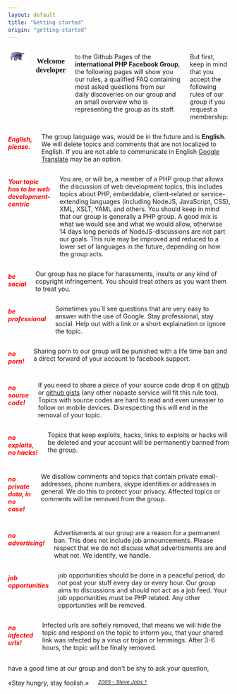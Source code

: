 ```yaml
---
layout: default
title: "Getting started"
origin: "getting-started"
---
```

<div class="row">
    <div class="large-12 columns" style="margin-top:8px">
        <div style="text-align:center"><img src="assets/img/php-elephant.jpg" alt="an elephant, trust me."></div>
        <h3 style="font-family:Audiowide;text-align:center">Welcome developer</h3>
        <p>to the Github Pages of the <strong>international PHP Facebook Group</strong>,
        the following pages will show you our rules, a qualified FAQ containing
        most asked questions from our daily discoveries on our group and an small
        overview who is representing the group as its staff.</p>
        <p>But first, keep in mind that you accept the following rules of our group if you request a membership:</p>
    </div>
</div>

<div class="row">
    <div class="large-12 columns">
        <h5 style="color:red"><i class="fa fa-circle-thin"></i> English, please.</h5>
        <p>
            The group language was, would be in the future and is <strong>English</strong>. We will delete topics and comments that are not localized to English. If you are not able to communicate in English <a href="http://translate.google.com">Google Translate</a> may be an option.
        </p>
    </div>
</div>

<div class="row">
    <div class="large-12 columns">
        <h5 style="color:red"><i class="fa fa-circle-thin"></i> Your topic has to be web development-centric</h5>
        <p>
            You are, or will be, a member of a PHP group that allows the discussion of web development topics,
            this includes topics about PHP, embeddable, client-related or service-extending languages (including NodeJS, JavaScript, CSS), XML, XSLT, YAML and others. You should keep in mind that our group is generally a PHP group. A good mix is what we would see and what we would allow, otherwise 14 days long periods of NodeJS-discussions are not part our goals. This rule may be improved and reduced to a lower set of languages in the future, depending on how the group acts.
        </p>
    </div>
</div>

<div class="row">
    <div class="large-4 columns">
        <h5 style="color:red"><i class="fa fa-circle-thin"></i> be social</h5>
        <p>
            Our group has no place for harassments, insults or any kind of copyright infringement. You should treat others as you want them to treat you.
        </p>
    </div>
    <div class="large-4 columns">
        <h5 style="color:red"><i class="fa fa-circle-thin"></i> be professional</strong></h5>
        <p>
            Sometimes you`ll see questions that are very easy to answer with the use of Google.
            Stay professional, stay social. Help out with a link or a short explaination or ignore the topic.
        </p>
    </div>
    <div class="large-4 columns">
        <h5 style="color:red"><i class="fa fa-circle-thin"></i> no porn!</h5>
        <p>
            Sharing porn to our group will be punished with a life time ban and a direct forward of your
            account to facebook support.
        </p>
    </div>
</div>

<div class="row">
    <div class="large-4 columns">
        <h5 style="color:red"><i class="fa fa-circle-thin"></i> no source code!</h5>
        <p>
            If you need to share a piece of your source code drop it on <a href="http://github.com">github</a> or <a href="http://gist.github.com">github gists</a> (any other nopaste service will fit this rule too). Topics with source codes are hard to read and even uneasier to follow on mobile devices. Disrespecting this will end in the removal of your topic.
        </p>
    </div>
    <div class="large-4 columns">
        <h5 style="color:red"><i class="fa fa-circle-thin"></i> no exploits, no hacks!</h5>
        <p>
            Topics that keep exploits, hacks, links to exploits or hacks will be deleted and your account will be permanently banned from the group.
        </p>
    </div>
    <div class="large-4 columns">
        <h5 style="color:red"><i class="fa fa-circle-thin"></i> no private data, in no case!</h5>
        <p>
            We disallow comments and topics that contain private email-addresses, phone numbers, skype identities or addresses in general.
            We do this to protect your privacy. Affected topics or comments will be removed from the group.
        </p>
    </div>
</div>

<div class="row">
    <div class="large-4 columns">
        <h5 style="color:red"><i class="fa fa-circle-thin"></i> no advertising!</h5>
        <p>
            Advertisments at our group are a reason for a permanent ban. This does not include job announcements. Please respect that we do not discuss what advertisments are and what not. We identify, we handle.
        </p>
    </div>
    <div class="large-4 columns">
        <h5 style="color:red"><i class="fa fa-circle-thin"></i> job opportunities</h5>
        <p>
            job opportunities should be done in a peaceful period, do not post your stuff every day or every hour. Our group aims to discussions and should not act as a job feed. Your job opportunities must be PHP related. Any other opportunities will be removed.
        </p>
    </div>
    <div class="large-4 columns">
        <h5 style="color:red"><i class="fa fa-circle-thin"></i> no infected urls!</h5>
        <p>
            Infected urls are softely removed, that means we will hide the topic and respond on the topic to inform you, that your shared link was infected by a virus or trojan or lemmings. After 3-6 hours, the topic will be finally removed.
        </p>
    </div>
</div>
<div class="row">
    <div class="large-12 columns" style="margin-top:16px; margin-bottom:16px; text-align:center;">
            have a good time at our group and don't be shy to ask your question,
    </div>
</div>
<div class="row">
    <div class="large-12 columns" style="margin-top:16px; margin-bottom:20px; text-align:center;">
            &laquo;Stay hungry, stay foolish.&raquo; <small><cite><a href="http://news.stanford.edu/news/2005/june15/jobs-061505.html">2005 - Steve Jobs &dagger;</a></cite></small>
    </div>
</div>
